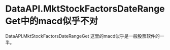 # DataAPI.MktStockFactorsDateRangeGet中的macd似乎不对

DataAPI.MktStockFactorsDateRangeGet 这里的macd似乎是一般股票软件的一半。
